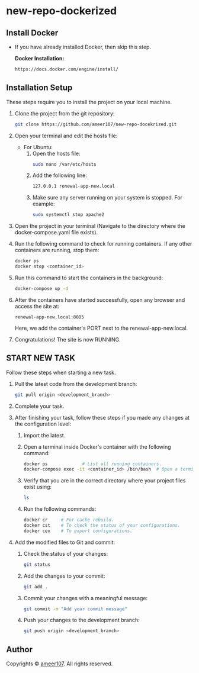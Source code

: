 # new-repo-dockerized

## Install Docker
* If you have already installed Docker, then skip this step.

    **Docker Installation:**
    ```bash
    https://docs.docker.com/engine/install/
    ```

## Installation Setup
These steps require you to install the project on your local machine.

1. Clone the project from the git repository:
    ```bash
    git clone https://github.com/ameer107/new-repo-docekrized.git
    ```

2. Open your terminal and edit the hosts file:

   - For Ubuntu:
     1. Open the hosts file:
        ```bash
        sudo nano /var/etc/hosts
        ```
     2. Add the following line:
        ```bash
        127.0.0.1 renewal-app-new.local
        ```
     3. Make sure any server running on your system is stopped. For example:
        ```bash
        sudo systemctl stop apache2
        ```

3. Open the project in your terminal (Navigate to the directory where the docker-compose.yaml file exists).

4. Run the following command to check for running containers. If any other containers are running, stop them:

    ```bash
    docker ps
    docker stop <container_id>
    ```

5. Run this command to start the containers in the background:

    ```bash
    docker-compose up -d
    ```

6. After the containers have started successfully, open any browser and access the site at:

    ```
    renewal-app-new.local:8085
    ```

    Here, we add the container's PORT next to the renewal-app-new.local.

7. Congratulations! The site is now RUNNING.

## START NEW TASK
Follow these steps when starting a new task.

1. Pull the latest code from the development branch:

    ```bash
    git pull origin <development_branch>
    ```

2. Complete your task.

3. After finishing your task, follow these steps if you made any changes at the configuration level:

   1. Import the latest.

   2. Open a terminal inside Docker's container with the following command:

      ```bash
      docker ps             # List all running containers.
      docker-compose exec -it <container_id> /bin/bash  # Open a terminal in the specified container.
      ```

   3. Verify that you are in the correct directory where your project files exist using:

      ```bash
      ls
      ```

   4. Run the following commands:

      ```bash
      docker cr     # For cache rebuild.
      docker cst    # To check the status of your configurations.
      docker cex    # To export configurations.
      ```

4. Add the modified files to Git and commit:

   1. Check the status of your changes:

      ```bash
      git status
      ```

   2. Add the changes to your commit:

      ```bash
      git add .
      ```

   3. Commit your changes with a meaningful message:

      ```bash
      git commit -m "Add your commit message"
      ```

   4. Push your changes to the development branch:

      ```bash
      git push origin <development_branch>
      ```

## Author
Copyrights &copy; [ameer107](https://www.example.com/). All rights reserved.
